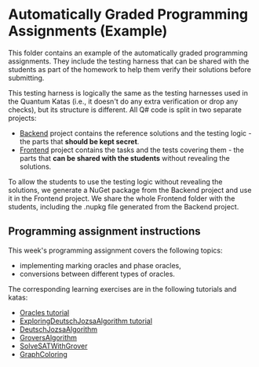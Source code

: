 # Automatically Graded Programming Assignments (Example)

This folder contains an example of the automatically graded programming assignments. They include the testing harness that can be shared with the students as part of the homework to help them verify their solutions before submitting.

This testing harness is logically the same as the testing harnesses used in the Quantum Katas (i.e., it doesn't do any extra verification or drop any checks), but its structure is different. All Q# code is split in two separate projects:

* [Backend](./Backend/) project contains the reference solutions and the testing logic - the parts that **should be kept secret**.
* [Frontend](./Frontend/) project contains the tasks and the tests covering them - the parts that **can be shared with the students** without revealing the solutions.

To allow the students to use the testing logic without revealing the solutions, we generate a NuGet package from the Backend project and use it in the Frontend project. We share the whole Frontend folder with the students, including the .nupkg file generated from the Backend project.

## Programming assignment instructions

This week's programming assignment covers the following topics:
 * implementing marking oracles and phase oracles,
 * conversions between different types of oracles.

The corresponding learning exercises are in the following tutorials and katas:
* [Oracles tutorial](https://github.com/Microsoft/QuantumKatas/blob/main/tutorials/Oracles/)
* [ExploringDeutschJozsaAlgorithm tutorial](https://github.com/Microsoft/QuantumKatas/blob/main/tutorials/ExploringDeutschJozsaAlgorithm/)
* [DeutschJozsaAlgorithm](https://github.com/Microsoft/QuantumKatas/blob/main/DeutschJozsaAlgorithm/)
* [GroversAlgorithm](https://github.com/Microsoft/QuantumKatas/blob/main/GroversAlgorithm/)
* [SolveSATWithGrover](https://github.com/Microsoft/QuantumKatas/blob/main/SolveSATWithGrover/)
* [GraphColoring](https://github.com/Microsoft/QuantumKatas/blob/master/GraphColoring/)
